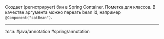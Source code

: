Создает (регистрирует) бин в Spring Container. Пометка для классов. В качестве аргумента можно переать bean id, например `@Component("catBean")`.

---
*теги:* #java/annotation  #spring/annotation 